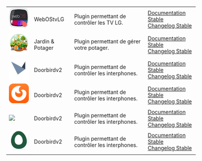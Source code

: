 | | | | |
|--- | --- | --- | ---|
|<img src="../images/WebOStvLG/WebOStvLG_icon.png" width="100" />|WebOStvLG|Plugin permettant de contrôler les TV LG. |[Documentation Stable](WebOStvLG/index.md)<br/>[Changelog Stable](WebOStvLG/changelog.md)|
|<img src="../images/Jardin/jardin_icon.png" width="100" />|Jardin & Potager|Plugin permettant de gérer votre potager. |[Documentation Stable](Jardin/index.md)<br/>[Changelog Stable](Jardin/changelog.md)|
|<img src="../images/Doorbirdv2/doorbirdv2_icon.png" width="100" />|Doorbirdv2|Plugin permettant de contrôler les interphones. |[Documentation Stable](Doorbirdv2/index.md)<br/>[Changelog Stable](Doorbirdv2/changelog.md)|
|<img src="../images/AlarmeMyfox/Alarmemyfox_icon.png" width="100" />|Doorbirdv2|Plugin permettant de contrôler les interphones. |[Documentation Stable](AlarmeMyfox/index.md)<br/>[Changelog Stable](AlarmeMyfox/changelog.md)|
|<img src="../images/Fully KiosK/fully_kiosk_icon.png" width="100" />|Doorbirdv2|Plugin permettant de contrôler les interphones. |[Documentation Stable](FullyKiosK/index.md)<br/>[Changelog Stable](FullyKiosK/changelog.md)|
|<img src="../images/Omlet/omlet_icon.png" width="100" />|Doorbirdv2|Plugin permettant de contrôler les interphones. |[Documentation Stable](Omlet/index.md)<br/>[Changelog Stable](Omlet/changelog.md)|

